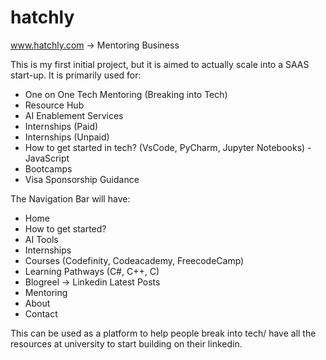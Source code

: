 # hatchly
www.hatchly.com -> Mentoring Business

This is my first initial project, but it is aimed to actually scale into a SAAS start-up. It is primarily used for:
- One on One Tech Mentoring (Breaking into Tech)
- Resource Hub
- AI Enablement Services
- Internships (Paid)
- Internships (Unpaid)
- How to get started in tech? (VsCode, PyCharm, Jupyter Notebooks) - JavaScript 
- Bootcamps
- Visa Sponsorship Guidance

The Navigation Bar will have:
- Home
- How to get started?
- AI Tools
- Internships
- Courses (Codefinity, Codeacademy, FreecodeCamp)
- Learning Pathways (C#, C++, C)
- Blogreel -> Linkedin Latest Posts
- Mentoring
- About
- Contact

This can be used as a platform to help people break into tech/ have all the resources at university to start building on their linkedin.
